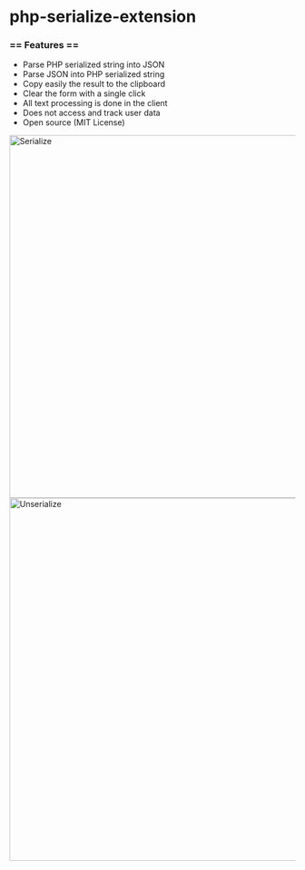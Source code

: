 # php-serialize-extension

### == Features ==
- Parse PHP serialized string into JSON 
- Parse JSON into PHP serialized string
- Copy easily the result to the clipboard
- Clear the form with a single click
- All text processing is done in the client
- Does not access and track user data
- Open source (MIT License)

<img width="640" alt="Serialize" src="https://user-images.githubusercontent.com/19801904/158029741-f2dbe8a5-e962-41fe-ac7d-d657c6c4f916.png">
<img width="640" alt="Unserialize" src="https://user-images.githubusercontent.com/19801904/158029748-2e9ba363-d2ea-4c32-8dc1-5b1c4a448b53.png">
